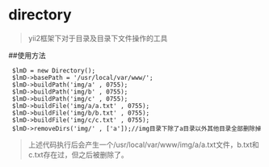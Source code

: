 # directory

> yii2框架下对于目录及目录下文件操作的工具

##使用方法

     $lmD = new Directory();
     $lmD->basePath = '/usr/local/var/www/';
     $lmD->buildPath('img/a' , 0755);
     $lmD->buildPath('img/b' , 0755);
     $lmD->buildPath('img/c' , 0755);
     $lmD->buildFile('img/a/a.txt' , 0755);
     $lmD->buildFile('img/b/b.txt' , 0755);
     $lmD->buildFile('img/c/c.txt' , 0755);
     $lmD->removeDirs('img/' , ['a']);//img目录下除了a目录以外其他目录全部删除掉
     
     
> 上述代码执行后会产生一个/usr/local/var/www/img/a/a.txt文件，b.txt和c.txt存在过，但之后被删除了。

